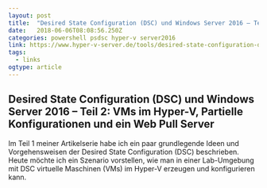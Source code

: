 ```yaml
---
layout: post 
title:  "Desired State Configuration (DSC) und Windows Server 2016 – Teil 2: VMs im Hyper-V, Partielle Konfigurationen und ein Web Pull Server | Hyper-V Server Blog" 
date:   2018-06-06T08:08:56.250Z 
categories: powershell psdsc hyper-v server2016
link: https://www.hyper-v-server.de/tools/desired-state-configuration-dsc-und-windows-server-2016-teil-2-vms-im-hyper-v-partielle-konfigurationen-und-ein-web-pull-server/#tab-con-3 
tags:
  - links
ogtype: article 
---
```


## Desired State Configuration (DSC) und Windows Server 2016 – Teil 2: VMs im Hyper-V, Partielle Konfigurationen und ein Web Pull Server

Im Teil 1 meiner Artikelserie habe ich ein paar grundlegende Ideen und Vorgehensweisen der Desired State Configuration (DSC) beschrieben. Heute möchte ich ein Szenario vorstellen, wie man in einer Lab-Umgebung mit DSC virtuelle Maschinen (VMs) im Hyper-V erzeugen und konfigurieren kann.

